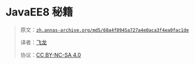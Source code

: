 # JavaEE8 秘籍

> 原文：[`zh.annas-archive.org/md5/68a4f8945a727a4e0aca3f4ea0fac1de`](https://zh.annas-archive.org/md5/68a4f8945a727a4e0aca3f4ea0fac1de)
> 
> 译者：[飞龙](https://github.com/wizardforcel)
> 
> 协议：[CC BY-NC-SA 4.0](http://creativecommons.org/licenses/by-nc-sa/4.0/)
